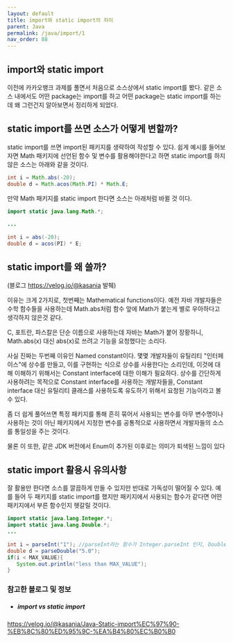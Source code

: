 ```yaml
---
layout: default
title: import와 static import의 차이
parent: Java
permalink: /java/import/1
nav_order: 88
---
```


## import와 static import

 이전에 카카오뱅크 과제를 풀면서 처음으로 소스상에서 static import를 봤다. 같은 소스 내에서도 어떤 package는 import를 하고 어떤 package는 static import를 하는데 왜 그런건지 알아보면서 정리하게 되었다.


## static import를 쓰면 소스가 어떻게 변할까?

 static import를 쓰면 import된 패키지를 생략하여 작성할 수 있다.
 쉽게 예시를 들어보자면 Math 패키지에 선언된 함수 및 변수를 활용해야한다고 하면 static import를 하지 않은 소스는 아래와 같을 것이다.
```java
int i = Math.abs(-20);
double d = Math.acos(Math.PI) * Math.E;
```

만약 Math 패키지를 static import 한다면 소스는 아래처럼 바뀔 것 이다.
```java
import static java.lang.Math.*;
    
...
    
int i = abs(-20);
double d = acos(PI) * E;
```


## static import를 왜 쓸까?
 
 (블로그 https://velog.io/@kasania 발췌)


 이유는 크게 2가지로, 첫번째는 Mathematical functions이다.
 예전 자바 개발자들은 수학 함수들을 사용하는데 Math.abs처럼 함수 앞에 Math가 붙는게 별로 우아하다고 생각하지 않은것 같다.

 C, 포트란, 파스칼은 단순 이름으로 사용하는데 자바는 Math가 붙어 장황하니, Math.abs(x) 대신 abs(x)로 쓰려고 기능을 요청했다는 소리다.

 사실 진짜는 두번째 이유인 Named constant이다.
 몇몇 개발자들이 유틸리티 "인터페이스"에 상수를 만들고, 이를 구현하는 식으로 상수를 사용한다는 소리인데, 이것에 대해 이해하기 위해서는 Constant interface에 대한 이해가 필요하다.
 상수를 간단하게 사용하려는 목적으로 Constant interface를 사용하는 개발자들을, Constant interface 대신 유틸리티 클래스를 사용하도록 유도하기 위해서 요청된 기능이라고 볼 수 있다.
  
 좀 더 쉽게 풀어쓰면 특정 패키지를 통해 흔히 묶어서 사용되는 변수를 아무 변수명이나 사용하는 것이 아닌 패키지에서 지정한 변수를 공통적으로 사용하면서 개발자들의 소스를 통일성을 주는 것이다.   

 물론 이 또한, 같은 JDK 버전에서 Enum이 추가된 이후로는 의미가 퇴색된 느낌이 있다


## static import 활용시 유의사항

 잘 활용만 한다면 소스를 깔끔하게 만들 수 있지만 반대로 가독성이 떨어질 수 있다. 예를 들어 두 패키지를 static import를 했지만 패키지에서 사용되는 함수가 같다면 어떤 패키지에서 부른 함수인지 헷갈릴 것이다.
 ```java
import static java.lang.Integer.*;
import static java.lang.Double.*;
...
    
int i = parseInt("1"); //parseInt라는 함수가 Integer.parseInt 인지, Double.patseInt인지 가독성이 떨어짐
double d = parseDouble("5.0");
if(i < MAX_VALUE){
    System.out.println("less than MAX_VALUE");
}
 ```



### 참고한 블로그 및 정보
 * ##### import vs static import
 https://velog.io/@kasania/Java-Static-import%EC%97%90-%EB%8C%80%ED%95%9C-%EA%B4%80%EC%B0%B0